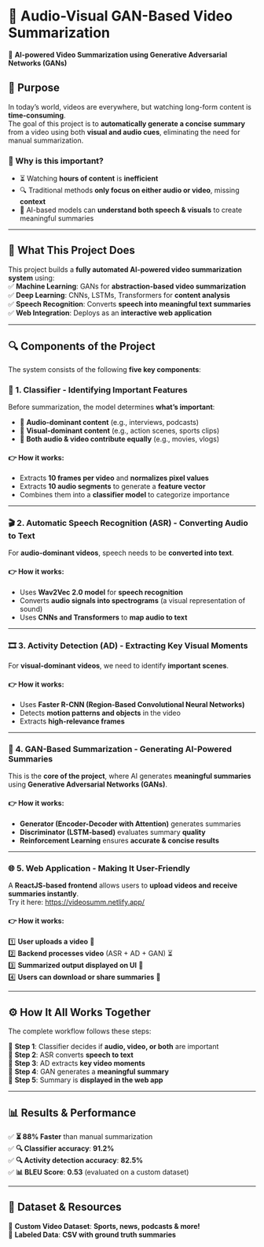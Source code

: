 # 🎥 Audio-Visual GAN-Based Video Summarization  
🚀 **AI-powered Video Summarization using Generative Adversarial Networks (GANs)**  

## 📌 Purpose  
In today’s world, videos are everywhere, but watching long-form content is **time-consuming**.  
The goal of this project is to **automatically generate a concise summary** from a video using both **visual and audio cues**, eliminating the need for manual summarization.  

### 🔹 Why is this important?  
- ⏳ Watching **hours of content** is **inefficient**  
- 🔍 Traditional methods **only focus on either audio or video**, missing **context**  
- 🤖 AI-based models can **understand both speech & visuals** to create meaningful summaries  

---

## 🎯 What This Project Does  
This project builds a **fully automated AI-powered video summarization system** using:  
✅ **Machine Learning**: GANs for **abstraction-based video summarization**  
✅ **Deep Learning**: CNNs, LSTMs, Transformers for **content analysis**  
✅ **Speech Recognition**: Converts **speech into meaningful text summaries**  
✅ **Web Integration**: Deploys as an **interactive web application**  

---

## 🔍 Components of the Project  
The system consists of the following **five key components**:

### 📌 1. Classifier - Identifying Important Features  
Before summarization, the model determines **what’s important**:  
- 🔹 **Audio-dominant content** (e.g., interviews, podcasts)  
- 🔹 **Visual-dominant content** (e.g., action scenes, sports clips)  
- 🔹 **Both audio & video contribute equally** (e.g., movies, vlogs)  

#### 👉 How it works:  
- Extracts **10 frames per video** and **normalizes pixel values**  
- Extracts **10 audio segments** to generate a **feature vector**  
- Combines them into a **classifier model** to categorize importance  

---

### 🎬 2. Automatic Speech Recognition (ASR) - Converting Audio to Text  
For **audio-dominant videos**, speech needs to be **converted into text**.  

#### 👉 How it works:  
- Uses **Wav2Vec 2.0 model** for **speech recognition**  
- Converts **audio signals into spectrograms** (a visual representation of sound)  
- Uses **CNNs and Transformers** to **map audio to text**  

---

### 🎞️ 3. Activity Detection (AD) - Extracting Key Visual Moments  
For **visual-dominant videos**, we need to identify **important scenes**.  

#### 👉 How it works:  
- Uses **Faster R-CNN (Region-Based Convolutional Neural Networks)**  
- Detects **motion patterns and objects** in the video  
- Extracts **high-relevance frames**  

---

### 🧠 4. GAN-Based Summarization - Generating AI-Powered Summaries  
This is the **core of the project**, where AI generates **meaningful summaries** using **Generative Adversarial Networks (GANs)**.  

#### 👉 How it works:  
- **Generator (Encoder-Decoder with Attention)** generates summaries  
- **Discriminator (LSTM-based)** evaluates summary **quality**  
- **Reinforcement Learning** ensures **accurate & concise results**  

---

### 🌐 5. Web Application - Making It User-Friendly  
A **ReactJS-based frontend** allows users to **upload videos and receive summaries instantly**.  
Try it here: https://videosumm.netlify.app/

#### 👉 How it works:  
1️⃣ **User uploads a video** 🎥  
2️⃣ **Backend processes video** (ASR + AD + GAN) ⏳  
3️⃣ **Summarized output displayed on UI** 📜  
4️⃣ **Users can download or share summaries** 💾  

---

## ⚙️ How It All Works Together  
The complete workflow follows these steps:  

🔹 **Step 1**: Classifier decides if **audio, video, or both** are important  
🔹 **Step 2**: ASR converts **speech to text**  
🔹 **Step 3**: AD extracts **key video moments**  
🔹 **Step 4**: GAN generates a **meaningful summary**  
🔹 **Step 5**: Summary is **displayed in the web app**  

---

## 📊 Results & Performance  
✅ **⏳ 88% Faster** than manual summarization  
✅ **🔍 Classifier accuracy**: **91.2%**  
✅ **🔍 Activity detection accuracy**: **82.5%**  
✅ **📊 BLEU Score**: **0.53** (evaluated on a custom dataset)  

---



## 📂 Dataset & Resources  
📌 **Custom Video Dataset**: **Sports, news, podcasts & more!**  
📌 **Labeled Data**: **CSV with ground truth summaries**  



